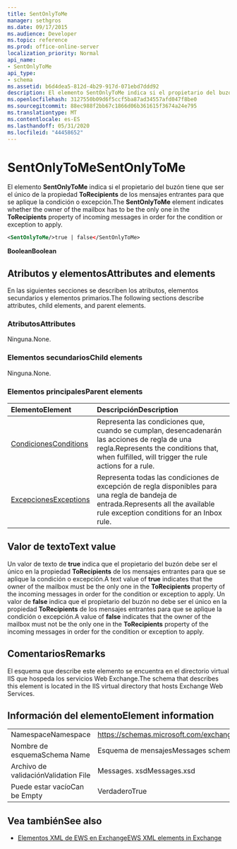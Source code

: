 ```yaml
---
title: SentOnlyToMe
manager: sethgros
ms.date: 09/17/2015
ms.audience: Developer
ms.topic: reference
ms.prod: office-online-server
localization_priority: Normal
api_name:
- SentOnlyToMe
api_type:
- schema
ms.assetid: b6d4dea5-812d-4b29-917d-071ebd7ddd92
description: El elemento SentOnlyToMe indica si el propietario del buzón tiene que ser el único de la propiedad ToRecipients de los mensajes entrantes para que se aplique la condición o excepción.
ms.openlocfilehash: 3127550b09d6f5ccf5ba87ad34557afd047f8be0
ms.sourcegitcommit: 88ec988f2bb67c1866d06b361615f3674a24e795
ms.translationtype: MT
ms.contentlocale: es-ES
ms.lasthandoff: 05/31/2020
ms.locfileid: "44458652"
---
```

# <a name="sentonlytome"></a><span data-ttu-id="2ab7b-103">SentOnlyToMe</span><span class="sxs-lookup"><span data-stu-id="2ab7b-103">SentOnlyToMe</span></span>

<span data-ttu-id="2ab7b-104">El elemento **SentOnlyToMe** indica si el propietario del buzón tiene que ser el único de la propiedad **ToRecipients** de los mensajes entrantes para que se aplique la condición o excepción.</span><span class="sxs-lookup"><span data-stu-id="2ab7b-104">The **SentOnlyToMe** element indicates whether the owner of the mailbox has to be the only one in the **ToRecipients** property of incoming messages in order for the condition or exception to apply.</span></span> 
  
```XML
<SentOnlyToMe/>true | false</SentOnlyToMe>
```

 <span data-ttu-id="2ab7b-105">**Boolean**</span><span class="sxs-lookup"><span data-stu-id="2ab7b-105">**Boolean**</span></span>
## <a name="attributes-and-elements"></a><span data-ttu-id="2ab7b-106">Atributos y elementos</span><span class="sxs-lookup"><span data-stu-id="2ab7b-106">Attributes and elements</span></span>

<span data-ttu-id="2ab7b-107">En las siguientes secciones se describen los atributos, elementos secundarios y elementos primarios.</span><span class="sxs-lookup"><span data-stu-id="2ab7b-107">The following sections describe attributes, child elements, and parent elements.</span></span>
  
### <a name="attributes"></a><span data-ttu-id="2ab7b-108">Atributos</span><span class="sxs-lookup"><span data-stu-id="2ab7b-108">Attributes</span></span>

<span data-ttu-id="2ab7b-109">Ninguna.</span><span class="sxs-lookup"><span data-stu-id="2ab7b-109">None.</span></span>
  
### <a name="child-elements"></a><span data-ttu-id="2ab7b-110">Elementos secundarios</span><span class="sxs-lookup"><span data-stu-id="2ab7b-110">Child elements</span></span>

<span data-ttu-id="2ab7b-111">Ninguna.</span><span class="sxs-lookup"><span data-stu-id="2ab7b-111">None.</span></span>
  
### <a name="parent-elements"></a><span data-ttu-id="2ab7b-112">Elementos principales</span><span class="sxs-lookup"><span data-stu-id="2ab7b-112">Parent elements</span></span>

|<span data-ttu-id="2ab7b-113">**Elemento**</span><span class="sxs-lookup"><span data-stu-id="2ab7b-113">**Element**</span></span>|<span data-ttu-id="2ab7b-114">**Descripción**</span><span class="sxs-lookup"><span data-stu-id="2ab7b-114">**Description**</span></span>|
|:-----|:-----|
|[<span data-ttu-id="2ab7b-115">Condiciones</span><span class="sxs-lookup"><span data-stu-id="2ab7b-115">Conditions</span></span>](conditions.md) <br/> |<span data-ttu-id="2ab7b-116">Representa las condiciones que, cuando se cumplan, desencadenarán las acciones de regla de una regla.</span><span class="sxs-lookup"><span data-stu-id="2ab7b-116">Represents the conditions that, when fulfilled, will trigger the rule actions for a rule.</span></span>  <br/> |
|[<span data-ttu-id="2ab7b-117">Excepciones</span><span class="sxs-lookup"><span data-stu-id="2ab7b-117">Exceptions</span></span>](exceptions.md) <br/> |<span data-ttu-id="2ab7b-118">Representa todas las condiciones de excepción de regla disponibles para una regla de bandeja de entrada.</span><span class="sxs-lookup"><span data-stu-id="2ab7b-118">Represents all the available rule exception conditions for an Inbox rule.</span></span>  <br/> |
   
## <a name="text-value"></a><span data-ttu-id="2ab7b-119">Valor de texto</span><span class="sxs-lookup"><span data-stu-id="2ab7b-119">Text value</span></span>

<span data-ttu-id="2ab7b-120">Un valor de texto de **true** indica que el propietario del buzón debe ser el único en la propiedad **ToRecipients** de los mensajes entrantes para que se aplique la condición o excepción.</span><span class="sxs-lookup"><span data-stu-id="2ab7b-120">A text value of **true** indicates that the owner of the mailbox must be the only one in the **ToRecipients** property of the incoming messages in order for the condition or exception to apply.</span></span> <span data-ttu-id="2ab7b-121">Un valor de **false** indica que el propietario del buzón no debe ser el único en la propiedad **ToRecipients** de los mensajes entrantes para que se aplique la condición o excepción.</span><span class="sxs-lookup"><span data-stu-id="2ab7b-121">A value of **false** indicates that the owner of the mailbox must not be the only one in the **ToRecipients** property of the incoming messages in order for the condition or exception to apply.</span></span> 
  
## <a name="remarks"></a><span data-ttu-id="2ab7b-122">Comentarios</span><span class="sxs-lookup"><span data-stu-id="2ab7b-122">Remarks</span></span>

<span data-ttu-id="2ab7b-123">El esquema que describe este elemento se encuentra en el directorio virtual IIS que hospeda los servicios Web Exchange.</span><span class="sxs-lookup"><span data-stu-id="2ab7b-123">The schema that describes this element is located in the IIS virtual directory that hosts Exchange Web Services.</span></span>
  
## <a name="element-information"></a><span data-ttu-id="2ab7b-124">Información del elemento</span><span class="sxs-lookup"><span data-stu-id="2ab7b-124">Element information</span></span>

|||
|:-----|:-----|
|<span data-ttu-id="2ab7b-125">Namespace</span><span class="sxs-lookup"><span data-stu-id="2ab7b-125">Namespace</span></span>  <br/> |https://schemas.microsoft.com/exchange/services/2006/messages  <br/> |
|<span data-ttu-id="2ab7b-126">Nombre de esquema</span><span class="sxs-lookup"><span data-stu-id="2ab7b-126">Schema Name</span></span>  <br/> |<span data-ttu-id="2ab7b-127">Esquema de mensajes</span><span class="sxs-lookup"><span data-stu-id="2ab7b-127">Messages schema</span></span>  <br/> |
|<span data-ttu-id="2ab7b-128">Archivo de validación</span><span class="sxs-lookup"><span data-stu-id="2ab7b-128">Validation File</span></span>  <br/> |<span data-ttu-id="2ab7b-129">Messages. xsd</span><span class="sxs-lookup"><span data-stu-id="2ab7b-129">Messages.xsd</span></span>  <br/> |
|<span data-ttu-id="2ab7b-130">Puede estar vacío</span><span class="sxs-lookup"><span data-stu-id="2ab7b-130">Can be Empty</span></span>  <br/> |<span data-ttu-id="2ab7b-131">Verdadero</span><span class="sxs-lookup"><span data-stu-id="2ab7b-131">True</span></span>  <br/> |
   
## <a name="see-also"></a><span data-ttu-id="2ab7b-132">Vea también</span><span class="sxs-lookup"><span data-stu-id="2ab7b-132">See also</span></span>



- [<span data-ttu-id="2ab7b-133">Elementos XML de EWS en Exchange</span><span class="sxs-lookup"><span data-stu-id="2ab7b-133">EWS XML elements in Exchange</span></span>](ews-xml-elements-in-exchange.md)

